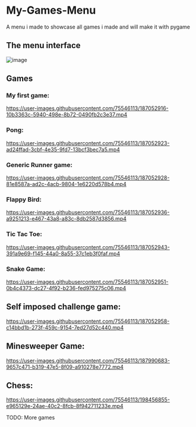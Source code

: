 # My-Games-Menu

A menu i made to showcase all games i made and will make it with pygame


## The menu interface

![image](https://user-images.githubusercontent.com/75546113/187052820-dc34b84d-b184-41b4-9e1e-cf8e89bcd86d.png)

## Games

### My first game:

https://user-images.githubusercontent.com/75546113/187052916-10b3363c-5940-498e-8b72-0490fb2c3e37.mp4

### Pong:

https://user-images.githubusercontent.com/75546113/187052923-ad24ffad-3cbf-4e35-9fd7-13bcf3bec7a5.mp4

### Generic Runner game:

https://user-images.githubusercontent.com/75546113/187052928-81e8587a-ad2c-4acb-9804-1e6220d578b4.mp4

### Flappy Bird:

https://user-images.githubusercontent.com/75546113/187052936-a9251213-e467-43a8-a83c-8db2587d3856.mp4

### Tic Tac Toe:

https://user-images.githubusercontent.com/75546113/187052943-391a9e69-f145-44a0-8a55-37c1eb3f0faf.mp4

### Snake Game:

https://user-images.githubusercontent.com/75546113/187052951-0b4c4373-dc27-4f92-b236-fed975275c06.mp4

## Self imposed challenge game:

https://user-images.githubusercontent.com/75546113/187052958-c14bbd1b-273f-459c-9154-7ed27d52c440.mp4

## Minesweeper Game:

https://user-images.githubusercontent.com/75546113/187990683-9657c471-b319-47e5-8f09-a910278e7772.mp4

## Chess:

https://user-images.githubusercontent.com/75546113/198456855-e965129e-24ae-40c2-8fcb-8f942711233e.mp4


TODO: More games
